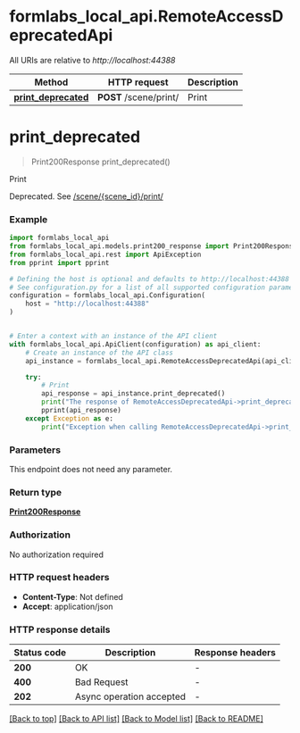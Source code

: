 # formlabs_local_api.RemoteAccessDeprecatedApi

All URIs are relative to *http://localhost:44388*

Method | HTTP request | Description
------------- | ------------- | -------------
[**print_deprecated**](RemoteAccessDeprecatedApi.md#print_deprecated) | **POST** /scene/print/ | Print


# **print_deprecated**
> Print200Response print_deprecated()

Print

Deprecated. See [/scene/{scene_id}/print/](#operation/print)

### Example


```python
import formlabs_local_api
from formlabs_local_api.models.print200_response import Print200Response
from formlabs_local_api.rest import ApiException
from pprint import pprint

# Defining the host is optional and defaults to http://localhost:44388
# See configuration.py for a list of all supported configuration parameters.
configuration = formlabs_local_api.Configuration(
    host = "http://localhost:44388"
)


# Enter a context with an instance of the API client
with formlabs_local_api.ApiClient(configuration) as api_client:
    # Create an instance of the API class
    api_instance = formlabs_local_api.RemoteAccessDeprecatedApi(api_client)

    try:
        # Print
        api_response = api_instance.print_deprecated()
        print("The response of RemoteAccessDeprecatedApi->print_deprecated:\n")
        pprint(api_response)
    except Exception as e:
        print("Exception when calling RemoteAccessDeprecatedApi->print_deprecated: %s\n" % e)
```



### Parameters

This endpoint does not need any parameter.

### Return type

[**Print200Response**](Print200Response.md)

### Authorization

No authorization required

### HTTP request headers

 - **Content-Type**: Not defined
 - **Accept**: application/json

### HTTP response details

| Status code | Description | Response headers |
|-------------|-------------|------------------|
**200** | OK |  -  |
**400** | Bad Request |  -  |
**202** | Async operation accepted |  -  |

[[Back to top]](#) [[Back to API list]](../README.md#documentation-for-api-endpoints) [[Back to Model list]](../README.md#documentation-for-models) [[Back to README]](../README.md)

